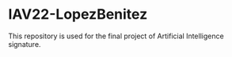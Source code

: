 # IAV22-LopezBenitez
This repository is used for the final project of Artificial Intelligence signature.
